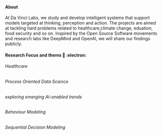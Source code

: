 #### About

At Da Vinci Labs, we study and develop intelligent systems that support models targeted at thinking, perception and action. The projects are aimed at tackling hard problems related to healthcare,climate change, eduation, food security and so on. Inspired by the Open Source Software movements and research labs like DeepMind and OpenAI, we will share our findings publicly.  


#### Research Focus and thems  🔭 :electron:	

###### Healthcare 
###### Process Oriented Data Science  
###### exploring emerging AI-enabled trends 
###### Behaviour Modeling
###### Sequential Decision Modeling 

